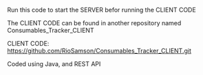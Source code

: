 Run this code to start the SERVER befor running the CLIENT CODE

The CLIENT CODE can be found in another repository named Consumables_Tracker_CLIENT

CLIENT CODE: https://github.com/RioSamson/Consumables_Tracker_CLIENT.git

Coded using Java, and REST API
